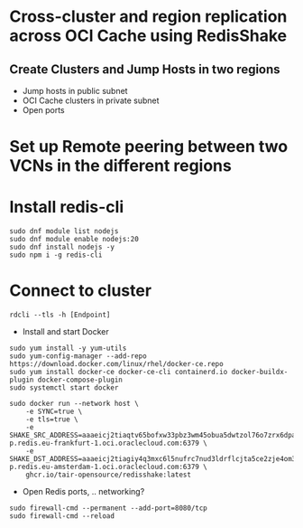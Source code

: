 # Cross-cluster and region replication across OCI Cache using RedisShake


## Create Clusters and Jump Hosts in two regions

- Jump hosts in public subnet
- OCI Cache clusters in private subnet
- Open ports


# Set up Remote peering between two VCNs in the different regions


# Install redis-cli

```
sudo dnf module list nodejs
sudo dnf module enable nodejs:20
sudo dnf install nodejs -y
sudo npm i -g redis-cli
```

# Connect to cluster
```
rdcli --tls -h [Endpoint]
```


- Install and start Docker
```
sudo yum install -y yum-utils  
sudo yum-config-manager --add-repo https://download.docker.com/linux/rhel/docker-ce.repo
sudo yum install docker-ce docker-ce-cli containerd.io docker-buildx-plugin docker-compose-plugin
sudo systemctl start docker
```

```
sudo docker run --network host \
    -e SYNC=true \
    -e tls=true \
    -e SHAKE_SRC_ADDRESS=aaaeicj2tiaqtv65bofxw33pbz3wm45obua5dwtzol76o7zrx6dpaaq-p.redis.eu-frankfurt-1.oci.oraclecloud.com:6379 \
    -e SHAKE_DST_ADDRESS=aaaeicj2tiagiy4q3mxc6l5nufrc7nud3ldrflcjta5ce2zje4om33q-p.redis.eu-amsterdam-1.oci.oraclecloud.com:6379 \
    ghcr.io/tair-opensource/redisshake:latest
```



- Open Redis ports, .. networking?
```
sudo firewall-cmd --permanent --add-port=8080/tcp
sudo firewall-cmd --reload 
```
